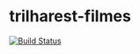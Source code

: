 ﻿# trilharest-filmes

[![Build Status](https://travis-ci.org/pagantonio/trilharest-filmes.svg?branch=master)](https://travis-ci.org/pagantonio/trilharest-filmes)
